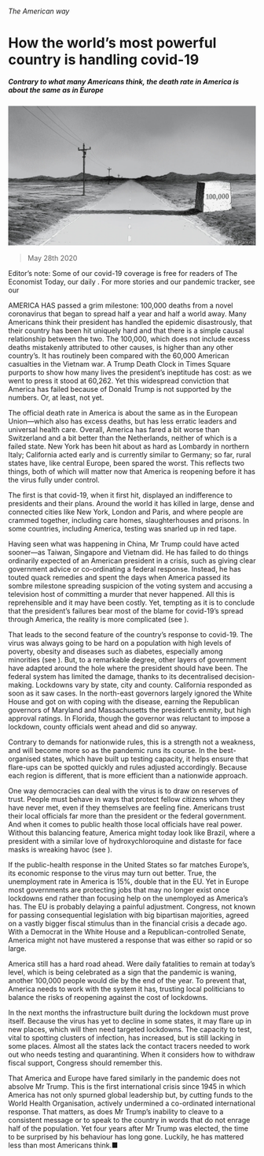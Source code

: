 ###### The American way

# How the world’s most powerful country is handling covid-19 

##### Contrary to what many Americans think, the death rate in America is about the same as in Europe 

![image](images/20200530_LDD001_0.jpg) 

> May 28th 2020 

Editor’s note: Some of our covid-19 coverage is free for readers of The Economist Today, our daily . For more stories and our pandemic tracker, see our 

AMERICA HAS passed a grim milestone: 100,000 deaths from a novel coronavirus that began to spread half a year and half a world away. Many Americans think their president has handled the epidemic disastrously, that their country has been hit uniquely hard and that there is a simple causal relationship between the two. The 100,000, which does not include excess deaths mistakenly attributed to other causes, is higher than any other country’s. It has routinely been compared with the 60,000 American casualties in the Vietnam war. A Trump Death Clock in Times Square purports to show how many lives the president’s ineptitude has cost: as we went to press it stood at 60,262. Yet this widespread conviction that America has failed because of Donald Trump is not supported by the numbers. Or, at least, not yet.

The official death rate in America is about the same as in the European Union—which also has excess deaths, but has less erratic leaders and universal health care. Overall, America has fared a bit worse than Switzerland and a bit better than the Netherlands, neither of which is a failed state. New York has been hit about as hard as Lombardy in northern Italy; California acted early and is currently similar to Germany; so far, rural states have, like central Europe, been spared the worst. This reflects two things, both of which will matter now that America is reopening before it has the virus fully under control.


The first is that covid-19, when it first hit, displayed an indifference to presidents and their plans. Around the world it has killed in large, dense and connected cities like New York, London and Paris, and where people are crammed together, including care homes, slaughterhouses and prisons. In some countries, including America, testing was snarled up in red tape.

Having seen what was happening in China, Mr Trump could have acted sooner—as Taiwan, Singapore and Vietnam did. He has failed to do things ordinarily expected of an American president in a crisis, such as giving clear government advice or co-ordinating a federal response. Instead, he has touted quack remedies and spent the days when America passed its sombre milestone spreading suspicion of the voting system and accusing a television host of committing a murder that never happened. All this is reprehensible and it may have been costly. Yet, tempting as it is to conclude that the president’s failures bear most of the blame for covid-19’s spread through America, the reality is more complicated (see ).

That leads to the second feature of the country’s response to covid-19. The virus was always going to be hard on a population with high levels of poverty, obesity and diseases such as diabetes, especially among minorities (see ). But, to a remarkable degree, other layers of government have adapted around the hole where the president should have been. The federal system has limited the damage, thanks to its decentralised decision-making. Lockdowns vary by state, city and county. California responded as soon as it saw cases. In the north-east governors largely ignored the White House and got on with coping with the disease, earning the Republican governors of Maryland and Massachusetts the president’s enmity, but high approval ratings. In Florida, though the governor was reluctant to impose a lockdown, county officials went ahead and did so anyway.

Contrary to demands for nationwide rules, this is a strength not a weakness, and will become more so as the pandemic runs its course. In the best-organised states, which have built up testing capacity, it helps ensure that flare-ups can be spotted quickly and rules adjusted accordingly. Because each region is different, that is more efficient than a nationwide approach.

One way democracies can deal with the virus is to draw on reserves of trust. People must behave in ways that protect fellow citizens whom they have never met, even if they themselves are feeling fine. Americans trust their local officials far more than the president or the federal government. And when it comes to public health those local officials have real power. Without this balancing feature, America might today look like Brazil, where a president with a similar love of hydroxychloroquine and distaste for face masks is wreaking havoc (see ).

If the public-health response in the United States so far matches Europe’s, its economic response to the virus may turn out better. True, the unemployment rate in America is 15%, double that in the EU. Yet in Europe most governments are protecting jobs that may no longer exist once lockdowns end rather than focusing help on the unemployed as America’s has. The EU is probably delaying a painful adjustment. Congress, not known for passing consequential legislation with big bipartisan majorities, agreed on a vastly bigger fiscal stimulus than in the financial crisis a decade ago. With a Democrat in the White House and a Republican-controlled Senate, America might not have mustered a response that was either so rapid or so large.

America still has a hard road ahead. Were daily fatalities to remain at today’s level, which is being celebrated as a sign that the pandemic is waning, another 100,000 people would die by the end of the year. To prevent that, America needs to work with the system it has, trusting local politicians to balance the risks of reopening against the cost of lockdowns.

In the next months the infrastructure built during the lockdown must prove itself. Because the virus has yet to decline in some states, it may flare up in new places, which will then need targeted lockdowns. The capacity to test, vital to spotting clusters of infection, has increased, but is still lacking in some places. Almost all the states lack the contact tracers needed to work out who needs testing and quarantining. When it considers how to withdraw fiscal support, Congress should remember this.

That America and Europe have fared similarly in the pandemic does not absolve Mr Trump. This is the first international crisis since 1945 in which America has not only spurned global leadership but, by cutting funds to the World Health Organisation, actively undermined a co-ordinated international response. That matters, as does Mr Trump’s inability to cleave to a consistent message or to speak to the country in words that do not enrage half of the population. Yet four years after Mr Trump was elected, the time to be surprised by his behaviour has long gone. Luckily, he has mattered less than most Americans think.■

